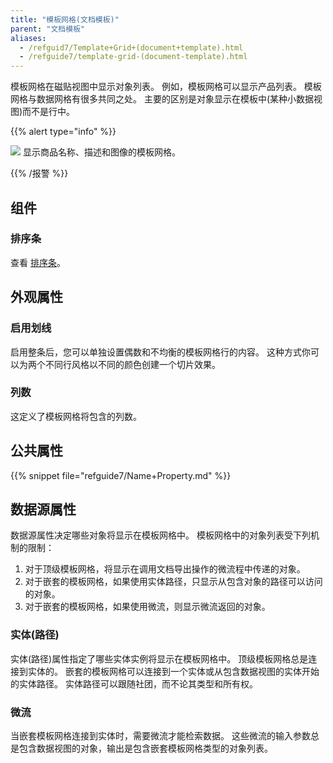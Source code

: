 ```yaml
---
title: "模板网格(文档模板)"
parent: "文档模板"
aliases:
  - /refguid7/Template+Grid+(document+template).html
  - /refguide7/template-grid-(document-template).html
---
```



模板网格在磁贴视图中显示对象列表。 例如，模板网格可以显示产品列表。 模板网格与数据网格有很多共同之处。 主要的区别是对象显示在模板中(某种小数据视图)而不是行中。

{{% alert type="info" %}}

![](attachments/819203/918137.png) 显示商品名称、描述和图像的模板网格。

{{% /报警 %}}

## 组件

### 排序条

查看 [排序条](sort-bar)。

## 外观属性

### 启用划线

启用整条后，您可以单独设置偶数和不均衡的模板网格行的内容。 这种方式你可以为两个不同行风格以不同的颜色创建一个切片效果。

### 列数

这定义了模板网格将包含的列数。

## 公共属性

{{% snippet file="refguide7/Name+Property.md" %}}

## 数据源属性

数据源属性决定哪些对象将显示在模板网格中。 模板网格中的对象列表受下列机制的限制：

1.  对于顶级模板网格，将显示在调用文档导出操作的微流程中传递的对象。
2.  对于嵌套的模板网格，如果使用实体路径，只显示从包含对象的路径可以访问的对象。
3.  对于嵌套的模板网格，如果使用微流，则显示微流返回的对象。

### 实体(路径)

实体(路径)属性指定了哪些实体实例将显示在模板网格中。 顶级模板网格总是连接到实体的。 嵌套的模板网格可以连接到一个实体或从包含数据视图的实体开始的实体路径。 实体路径可以跟随社团，而不论其类型和所有权。

### 微流

当嵌套模板网格连接到实体时，需要微流才能检索数据。 这些微流的输入参数总是包含数据视图的对象，输出是包含嵌套模板网格类型的对象列表。
